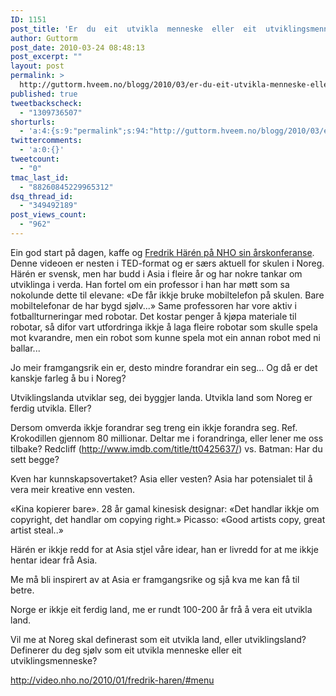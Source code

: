 ```yaml
---
ID: 1151
post_title: 'Er  du  eit  utvikla  menneske  eller  eit  utviklingsmenneske?'
author: Guttorm
post_date: 2010-03-24 08:48:13
post_excerpt: ""
layout: post
permalink: >
  http://guttorm.hveem.no/blogg/2010/03/er-du-eit-utvikla-menneske-eller-eit-utviklingsmenneske/
published: true
tweetbackscheck:
  - "1309736507"
shorturls:
  - 'a:4:{s:9:"permalink";s:94:"http://guttorm.hveem.no/blogg/2010/03/er-du-eit-utvikla-menneske-eller-eit-utviklingsmenneske/";s:7:"tinyurl";s:26:"http://tinyurl.com/yfnk87h";s:4:"isgd";s:18:"http://is.gd/aVPjp";s:5:"bitly";s:20:"http://bit.ly/cXnvAJ";}'
twittercomments:
  - 'a:0:{}'
tweetcount:
  - "0"
tmac_last_id:
  - "88260845229965312"
dsq_thread_id:
  - "349492189"
post_views_count:
  - "962"
---
```

Ein god start på dagen, kaffe og <a href="http://video.nho.no/2010/01/fredrik-haren/#menu">Fredrik Härén på NHO sin årskonferanse</a>. Denne videoen er nesten i TED-format og er særs aktuell for skulen i Noreg.
Härén er svensk, men har budd i Asia i fleire år og har nokre tankar om utviklinga i verda. 
Han fortel om ein professor i han har møtt som sa nokolunde dette til elevane: 
«De får ikkje bruke mobiltelefon på skulen. Bare mobiltelefonar de har bygd sjølv...» Same professoren har vore aktiv i fotballturneringar med robotar. Det kostar penger å kjøpa materiale til robotar, så difor vart utfordringa ikkje å laga fleire robotar som skulle spela mot kvarandre, men ein robot som kunne spela mot ein annan robot med ni ballar...


Jo meir framgangsrik ein er, desto mindre forandrar ein seg… Og då er det kanskje farleg å bu i Noreg?

Utviklingslanda utviklar seg, dei byggjer landa. Utvikla land som Noreg er ferdig utvikla. Eller?

Dersom omverda ikkje forandrar seg treng ein ikkje forandra seg. Ref. Krokodillen gjennom 80 millionar. Deltar me i forandringa, eller lener me oss tilbake?
Redcliff (<a href="http://www.imdb.com/title/tt0425637/">http://www.imdb.com/title/tt0425637/</a>) vs. Batman: Har du sett begge?

Kven har kunnskapsovertaket? Asia eller vesten? Asia har potensialet til å vera meir kreative enn vesten. 

«Kina kopierer bare». 28 år gamal kinesisk designar: «Det handlar ikkje om copyright, det handlar om copying right.»
Picasso: «Good artists copy, great artist steal..»

Härén er ikkje redd for at Asia stjel våre idear, han er livredd for at me ikkje hentar idear frå Asia.

Me må bli inspirert av at Asia er framgangsrike og sjå kva me kan få til betre.

Norge er ikkje eit ferdig land, me er rundt 100-200 år frå å vera eit utvikla land.

Vil me at Noreg skal definerast som eit utvikla land, eller utviklingsland? Definerer du deg sjølv som eit utvikla menneske eller eit utviklingsmenneske?

<a href="http://video.nho.no/2010/01/fredrik-haren/#menu">http://video.nho.no/2010/01/fredrik-haren/#menu</a>